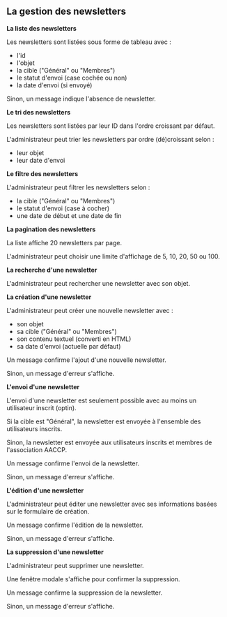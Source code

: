 ## La gestion des newsletters

**La liste des newsletters**

Les newsletters sont listées sous forme de tableau avec :

- l'id
- l'objet
- la cible ("Général" ou "Membres")
- le statut d'envoi (case cochée ou non)
- la date d'envoi (si envoyé)

Sinon, un message indique l'absence de newsletter.

**Le tri des newsletters**

Les newsletters sont listées par leur ID dans l'ordre croissant par défaut.

L'administrateur peut trier les newsletters par ordre (dé)croissant selon :

- leur objet
- leur date d'envoi

**Le filtre des newsletters**

L'administrateur peut filtrer les newsletters selon :

- la cible ("Général" ou "Membres")
- le statut d'envoi (case à cocher)
- une date de début et une date de fin

**La pagination des newsletters**

La liste affiche 20 newsletters par page.

L'administrateur peut choisir une limite d'affichage de 5, 10, 20, 50 ou 100.

**La recherche d'une newsletter**

L'administrateur peut rechercher une newsletter avec son objet.

**La création d'une newsletter**

L'administrateur peut créer une nouvelle newsletter avec :

- son objet
- sa cible ("Général" ou "Membres")
- son contenu textuel (converti en HTML)
- sa date d'envoi (actuelle par défaut)

Un message confirme l'ajout d'une nouvelle newsletter.

Sinon, un message d'erreur s'affiche.

**L'envoi d'une newsletter**

L'envoi d'une newsletter est seulement possible avec au moins un utilisateur inscrit (optin).

Si la cible est "Général", la newsletter est envoyée à l'ensemble des utilisateurs inscrits.

Sinon, la newsletter est envoyée aux utilisateurs inscrits et membres de l'association AACCP.

Un message confirme l'envoi de la newsletter.

Sinon, un message d'erreur s'affiche.

**L'édition d'une newsletter**

L'administrateur peut éditer une newsletter avec ses informations basées sur le formulaire de création.

Un message confirme l'édition de la newsletter.

Sinon, un message d'erreur s'affiche.

**La suppression d'une newsletter**

L'administrateur peut supprimer une newsletter.

Une fenêtre modale s'affiche pour confirmer la suppression.

Un message confirme la suppression de la newsletter.

Sinon, un message d'erreur s'affiche.